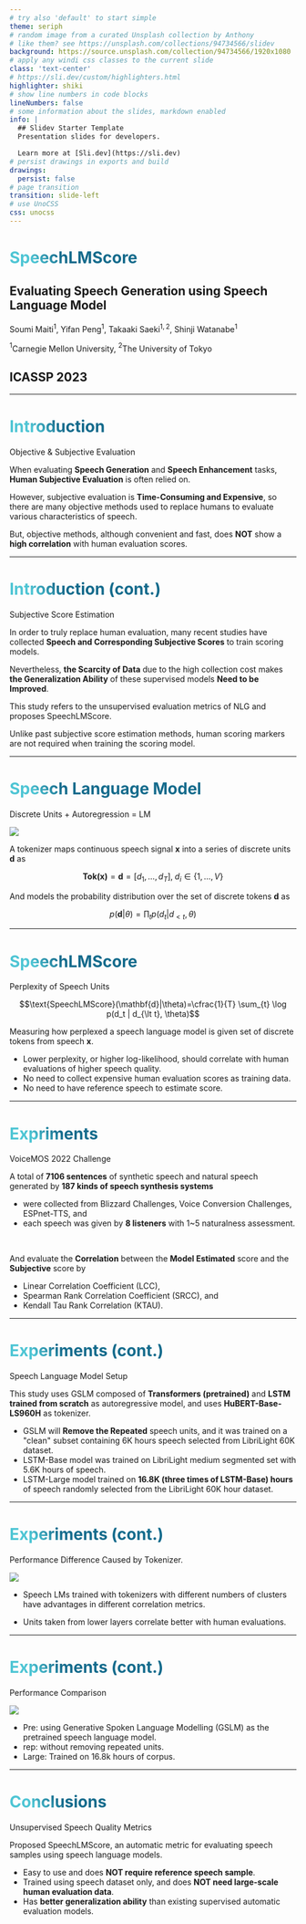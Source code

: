 ```yaml
---
# try also 'default' to start simple
theme: seriph
# random image from a curated Unsplash collection by Anthony
# like them? see https://unsplash.com/collections/94734566/slidev
background: https://source.unsplash.com/collection/94734566/1920x1080
# apply any windi css classes to the current slide
class: 'text-center'
# https://sli.dev/custom/highlighters.html
highlighter: shiki
# show line numbers in code blocks
lineNumbers: false
# some information about the slides, markdown enabled
info: |
  ## Slidev Starter Template
  Presentation slides for developers.

  Learn more at [Sli.dev](https://sli.dev)
# persist drawings in exports and build
drawings:
  persist: false
# page transition
transition: slide-left
# use UnoCSS
css: unocss
---
```


# SpeechLMScore
## Evaluating Speech Generation using Speech Language Model
Soumi Maiti$^1$, Yifan Peng$^1$, Takaaki Saeki$^{1,2}$, Shinji Watanabe$^1$

$^1$Carnegie Mellon University, $^2$The University of Tokyo

## ICASSP 2023

---

# Introduction
Objective & Subjective Evaluation

<p class="text-xl">

When evaluating **Speech Generation** and **Speech Enhancement** tasks, **Human Subjective Evaluation** is often relied on.  

However, subjective evaluation is **Time-Consuming and Expensive**, so there are many objective methods used to replace humans to evaluate various characteristics of speech.  

But, objective methods, although convenient and fast, does **NOT** show a **high correlation** with human evaluation scores.  

</p>

<SlideCurrentNo class="absolute bottom-4 right-8" />

<style>
h1 {
  background-color: #2B90B6;
  background-image: linear-gradient(45deg, #4EC5D4 10%, #146b8c 20%);
  background-size: 100%;
  -webkit-background-clip: text;
  -moz-background-clip: text;
  -webkit-text-fill-color: transparent;
  -moz-text-fill-color: transparent;
}
</style>

--- 

# Introduction (cont.)

Subjective Score Estimation

<p class="text-xl">


In order to truly replace human evaluation, many recent studies have collected **Speech and Corresponding Subjective Scores** to train scoring models.

Nevertheless, **the Scarcity of Data** due to the high collection cost makes **the Generalization Ability** of these supervised models **Need to be Improved**.

This study refers to the unsupervised evaluation metrics of NLG and proposes SpeechLMScore.

Unlike past subjective score estimation methods, human scoring markers are not required when training the scoring model.

</p>

<SlideCurrentNo class="absolute bottom-4 right-8" />

<style>
h1 {
  background-color: #2B90B6;
  background-image: linear-gradient(45deg, #4EC5D4 10%, #146b8c 20%);
  background-size: 100%;
  -webkit-background-clip: text;
  -moz-background-clip: text;
  -webkit-text-fill-color: transparent;
  -moz-text-fill-color: transparent;
}
</style>


---

# Speech Language Model
Discrete Units + Autoregression = LM

<img class="w-1/2 m-auto" src="/img/speech_lm_score.png" />

A tokenizer maps continuous speech signal $\mathbf{x}$ into a series of discrete units $\mathbf{d}$ as

$$\mathbf{Tok(x)} = \mathbf{d} = \left[ d_1,\ldots,d_T \right],\;d_i\in\{1,\ldots,V\}$$

And models the probability distribution over the set of discrete tokens $\mathbf{d}$ as

$$p(\mathbf{d}|\theta)=\prod_{t} p(d_t | d_{\lt t}, \theta)$$

<SlideCurrentNo class="absolute bottom-4 right-8" />

<style>
h1 {
  background-color: #2B90B6;
  background-image: linear-gradient(45deg, #4EC5D4 10%, #146b8c 20%);
  background-size: 100%;
  -webkit-background-clip: text;
  -moz-background-clip: text;
  -webkit-text-fill-color: transparent;
  -moz-text-fill-color: transparent;
}
</style>


---

# SpeechLMScore

Perplexity of Speech Units

<p class="text-2xl">

$$\text{SpeechLMScore}(\mathbf{d}|\theta)=\cfrac{1}{T} \sum_{t} \log p(d_t | d_{\lt t}, \theta)$$

</p>

<p class="text-xl">

Measuring how perplexed a speech language model is given set of discrete tokens from speech $\mathbf{x}$.

- Lower perplexity, or higher log-likelihood, should correlate with human evaluations of higher speech quality.
- No need to collect expensive human evaluation scores as training data.
- No need to have reference speech to estimate score.

</p>

<SlideCurrentNo class="absolute bottom-4 right-8" />

<style>
h1 {
  background-color: #2B90B6;
  background-image: linear-gradient(45deg, #4EC5D4 10%, #146b8c 20%);
  background-size: 100%;
  -webkit-background-clip: text;
  -moz-background-clip: text;
  -webkit-text-fill-color: transparent;
  -moz-text-fill-color: transparent;
}
</style>


---

# Expriments
VoiceMOS 2022 Challenge

<p class="text-2xl">

A total of **7106 sentences** of synthetic speech and natural speech generated by **187 kinds of speech synthesis systems**

</p>

<p class="text-xl">

- were collected from Blizzard Challenges, Voice Conversion Challenges, ESPnet-TTS, and
- each speech was given by **8 listeners** with 1~5  naturalness assessment.

<br/>

And evaluate the **Correlation** between the **Model Estimated** score and the **Subjective** score by

- Linear Correlation Coefficient (LCC),
- Spearman Rank Correlation Coefficient (SRCC), and
- Kendall Tau Rank Correlation (KTAU).

</p>

<SlideCurrentNo class="absolute bottom-4 right-8" />

<style>
h1 {
  background-color: #2B90B6;
  background-image: linear-gradient(45deg, #4EC5D4 10%, #146b8c 20%);
  background-size: 100%;
  -webkit-background-clip: text;
  -moz-background-clip: text;
  -webkit-text-fill-color: transparent;
  -moz-text-fill-color: transparent;
}
</style>

---

# Experiments (cont.)

Speech Language Model Setup

<p class=text-xl>

This study uses GSLM composed of **Transformers (pretrained)** and **LSTM trained from scratch** as autoregressive model, and uses **HuBERT-Base-LS960H** as tokenizer.

- GSLM will **Remove the Repeated** speech units, and it was trained on a "clean" subset containing 6K hours speech selected from LibriLight 60K dataset.
- LSTM-Base model was trained on LibriLight medium segmented set with 5.6K hours of speech.
- LSTM-Large model trained on **16.8K (three times of LSTM-Base) hours** of speech randomly selected from the LibriLight 60K hour dataset.

</p>


<SlideCurrentNo class="absolute bottom-4 right-8" />

<style>
h1 {
  background-color: #2B90B6;
  background-image: linear-gradient(45deg, #4EC5D4 10%, #146b8c 20%);
  background-size: 100%;
  -webkit-background-clip: text;
  -moz-background-clip: text;
  -webkit-text-fill-color: transparent;
  -moz-text-fill-color: transparent;
}
</style>

---

# Experiments (cont.)

Performance Difference Caused by Tokenizer.

<div class="text-xl grid grid-cols-2">

<img src="/img/tab1.png" />

<div>

- Speech LMs trained with tokenizers with different numbers of clusters have advantages in different correlation metrics.

- Units taken from lower layers correlate better with human evaluations.

</div>

</div>

<SlideCurrentNo class="absolute bottom-4 right-8" />

<style>
h1 {
  background-color: #2B90B6;
  background-image: linear-gradient(45deg, #4EC5D4 10%, #146b8c 20%);
  background-size: 100%;
  -webkit-background-clip: text;
  -moz-background-clip: text;
  -webkit-text-fill-color: transparent;
  -moz-text-fill-color: transparent;
}
</style>


---

# Experiments (cont.)

Performance Comparison

<img src="/img/tab2.png" />

- Pre: using Generative Spoken Language Modelling (GSLM) as the pretrained speech language model.
- rep: without removing repeated units.
- Large: Trained on 16.8k hours of corpus.

<SlideCurrentNo class="absolute bottom-4 right-8" />

<style>
h1 {
  background-color: #2B90B6;
  background-image: linear-gradient(45deg, #4EC5D4 10%, #146b8c 20%);
  background-size: 100%;
  -webkit-background-clip: text;
  -moz-background-clip: text;
  -webkit-text-fill-color: transparent;
  -moz-text-fill-color: transparent;
}
</style>


---

# Conclusions

Unsupervised Speech Quality Metrics

<p class="text-2xl">

Proposed SpeechLMScore, an automatic metric for evaluating speech samples using speech language models.

</p>

<p class="text-xl">

- Easy to use and does **NOT require reference speech sample**.
- Trained using speech dataset only, and does **NOT need large-scale human evaluation data**.
- Has **better generalization ability** than existing supervised automatic evaluation models.

</p>

<SlideCurrentNo class="absolute bottom-4 right-8" />

<style>
h1 {
  background-color: #2B90B6;
  background-image: linear-gradient(45deg, #4EC5D4 10%, #146b8c 20%);
  background-size: 100%;
  -webkit-background-clip: text;
  -moz-background-clip: text;
  -webkit-text-fill-color: transparent;
  -moz-text-fill-color: transparent;
}
</style>

